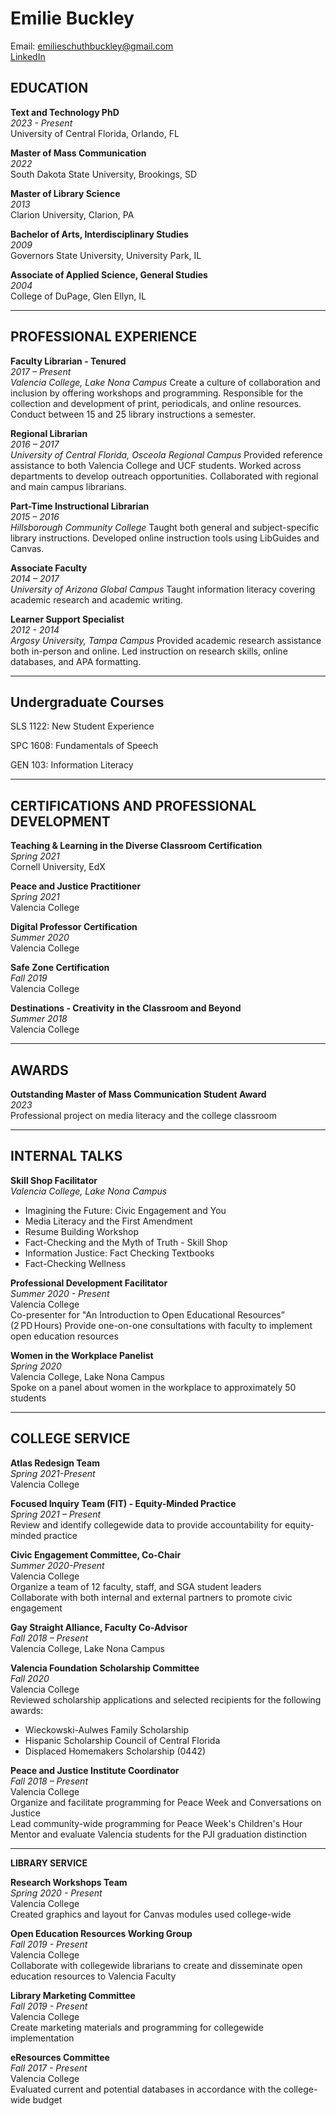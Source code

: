 # **Emilie Buckley**  
Email: emilieschuthbuckley@gmail.com  
[LinkedIn](www.linkedin.com/in/emiliebuckley/)

## **EDUCATION**

**Text and Technology PhD**  
  *2023 - Present*  
  University of Central Florida, Orlando, FL

**Master of Mass Communication**  
  *2022*  
  South Dakota State University, Brookings, SD

**Master of Library Science**  
  *2013*  
  Clarion University, Clarion, PA
 
**Bachelor of Arts, Interdisciplinary Studies**  
  *2009*  
  Governors State University, University Park, IL

**Associate of Applied Science, General Studies**  
  *2004*  
  College of DuPage, Glen Ellyn, IL

  ---

## **PROFESSIONAL EXPERIENCE**

**Faculty Librarian - Tenured**  
  *2017 – Present*  
  *Valencia College, Lake Nona Campus*
  Create a culture of collaboration and inclusion by offering workshops and programming.
  Responsible for the collection and development of print, periodicals, and online resources. Conduct between 15 and 25 library instructions a semester.

**Regional Librarian**  
  *2016 – 2017*  
  *University of Central Florida, Osceola Regional Campus*
  Provided reference assistance to both Valencia College and UCF students.
  Worked across departments to develop outreach opportunities.
  Collaborated with regional and main campus librarians.

**Part-Time Instructional Librarian**  
  *2015 – 2016*  
  *Hillsborough Community College*
  Taught both general and subject-specific library instructions.
  Developed online instruction tools using LibGuides and Canvas.

**Associate Faculty**  
  *2014 – 2017*  
  *University of Arizona Global Campus*
  Taught information literacy covering academic research and academic writing.

**Learner Support Specialist**  
  *2012 - 2014*  
  *Argosy University, Tampa Campus*
  Provided academic research assistance both in-person and online.
  Led instruction on research skills, online databases, and APA formatting.

  ---

## **Undergraduate Courses**

SLS 1122: New Student Experience   
 
SPC 1608: Fundamentals of Speech   

GEN 103: Information Literacy

---

## **CERTIFICATIONS AND PROFESSIONAL DEVELOPMENT**

**Teaching & Learning in the Diverse Classroom Certification**  
  *Spring 2021*  
  Cornell University, EdX

**Peace and Justice Practitioner**  
  *Spring 2021*  
  Valencia College

**Digital Professor Certification**  
  *Summer 2020*  
  Valencia College

**Safe Zone Certification**  
  *Fall 2019*  
  Valencia College

**Destinations - Creativity in the Classroom and Beyond**  
  *Summer 2018*  
  Valencia College

  ---

## **AWARDS**

**Outstanding Master of Mass Communication Student Award**  
  *2023*  
  Professional project on media literacy and the college classroom

---

## **INTERNAL TALKS**

**Skill Shop Facilitator**  
  *Valencia College, Lake Nona Campus*  
  * Imagining the Future: Civic Engagement and You
  * Media Literacy and the First Amendment
  * Resume Building Workshop 
  * Fact-Checking and the Myth of Truth - Skill Shop 
  * Information Justice: Fact Checking Textbooks
  * Fact-Checking Wellness

**Professional Development Facilitator**  
  *Summer 2020 - Present*  
  Valencia College  
  Co-presenter for "An Introduction to Open Educational Resources” (2 PD Hours)
  Provide one-on-one consultations with faculty to implement open education resources

**Women in the Workplace Panelist**  
  *Spring 2020*  
  Valencia College, Lake Nona Campus  
  Spoke on a panel about women in the workplace to approximately 50 students

  ---

## **COLLEGE SERVICE**

 **Atlas Redesign Team**  
  *Spring 2021-Present*  
  Valencia College

  **Focused Inquiry Team (FIT) - Equity-Minded Practice**  
  *Spring 2021 – Present*  
  Review and identify collegewide data to provide accountability for equity-minded practice

 **Civic Engagement Committee, Co-Chair**  
  *Summer 2020-Present*  
  Valencia College  
  Organize a team of 12 faculty, staff, and SGA student leaders  
  Collaborate with both internal and external partners to promote civic engagement

 **Gay Straight Alliance, Faculty Co-Advisor**  
  *Fall 2018 – Present*  
  Valencia College, Lake Nona Campus

 **Valencia Foundation Scholarship Committee**  
  *Fall 2020*  
  Valencia College  
  Reviewed scholarship applications and selected recipients for the following awards:  
  - Wieckowski-Aulwes Family Scholarship  
  - Hispanic Scholarship Council of Central Florida  
  - Displaced Homemakers Scholarship (0442)         

 **Peace and Justice Institute Coordinator**  
  *Fall 2018 – Present*  
  Valencia College  
  Organize and facilitate programming for Peace Week and Conversations on Justice  
  Lead community-wide programming for Peace Week's Children's Hour  
  Mentor and evaluate Valencia students for the PJI graduation distinction

---

**LIBRARY SERVICE**

**Research Workshops Team**  
  *Spring 2020 - Present*  
  Valencia College  
  Created graphics and layout for Canvas modules used college-wide

**Open Education Resources Working Group**  
  *Fall 2019 - Present*  
  Valencia College  
  Collaborate with collegewide librarians to create and disseminate open education resources to Valencia Faculty

**Library Marketing Committee**  
  *Fall 2019 - Present*  
  Valencia College  
  Create marketing materials and programming for collegewide implementation

**eResources Committee**  
  *Fall 2017 - Present*  
  Valencia College  
  Evaluated current and potential databases in accordance with the college-wide budget